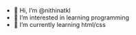 - 👋 Hi, I’m @nithinatkl
- 👀 I’m interested in learning programming
- 🌱 I’m currently learning html/css

<!---
nithinatkl/nithinatkl is a ✨ special ✨ repository because its `README.md` (this file) appears on your GitHub profile.
You can click the Preview link to take a look at your changes.
--->
